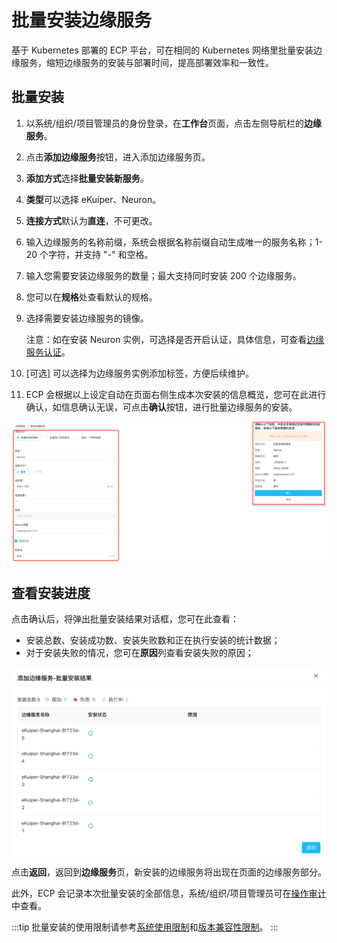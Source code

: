 # 批量安装边缘服务

基于 Kubernetes 部署的 ECP 平台，可在相同的 Kubernetes 网络里批量安装边缘服务，缩短边缘服务的安装与部署时间，提高部署效率和一致性。

## 批量安装

1. 以系统/组织/项目管理员的身份登录，在**工作台**页面，点击左侧导航栏的**边缘服务**。

2. 点击**添加边缘服务**按钮，进入添加边缘服务页。

3. **添加方式**选择**批量安装新服务**。

4. **类型**可以选择 eKuiper、Neuron。

5. **连接方式**默认为**直连**，不可更改。

6. 输入边缘服务的名称前缀，系统会根据名称前缀自动生成唯一的服务名称；1-20 个字符，并支持 "-" 和空格。

7. 输入您需要安装边缘服务的数量；最大支持同时安装 200 个边缘服务。

8. 您可以在**规格**处查看默认的规格。

9. 选择需要安装边缘服务的镜像。

   注意：如在安装 Neuron 实例，可选择是否开启认证，具体信息，可查看[边缘服务认证](./e2c.md)。

10. [可选] 可以选择为边缘服务实例添加标签，方便后续维护。

11. ECP 会根据以上设定自动在页面右侧生成本次安装的信息概览，您可在此进行确认，如信息确认无误，可点击**确认**按钮，进行批量边缘服务的安装。

![批量安装边缘服务](./_assets/edge-service-addbatch.png)

## 查看安装进度

点击确认后，将弹出批量安装结果对话框，您可在此查看：

- 安装总数、安装成功数、安装失败数和正在执行安装的统计数据；
- 对于安装失败的情况，您可在**原因**列查看安装失败的原因；

![批量安装-执行结果](./_assets/edge-service-addbatch-results.png)

点击**返回**，返回到**边缘服务**页，新安装的边缘服务将出现在页面的边缘服务部分。

此外，ECP 会记录本次批量安装的全部信息，系统/组织/项目管理员可在[操作审计](../system_admin/operation_audit)中查看。

:::tip
批量安装的使用限制请参考[系统使用限制](../others/known_limitations)和[版本兼容性限制](../others/version_limitations)。
:::